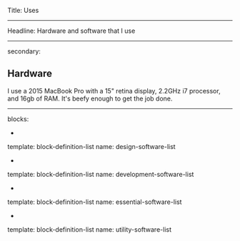 Title: Uses

----

Headline: Hardware and software that I use

----

secondary:

## Hardware
I use a 2015 MacBook Pro with a 15" retina display, 2.2GHz i7 processor, and 16gb of RAM. It's beefy enough to get the job done.

----

blocks:

-

  template: block-definition-list
  name: design-software-list

-

  template: block-definition-list
  name: development-software-list

-

  template: block-definition-list
  name: essential-software-list

-

  template: block-definition-list
  name: utility-software-list
